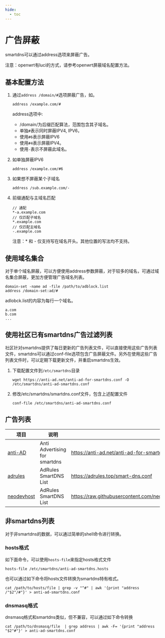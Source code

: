 ```yaml
---
hide:
  - toc
---
```


# 广告屏蔽

smartdns可以通过address选项来屏蔽广告。

注意：openwrt有luci的方式，请参考openwrt屏蔽域名配置方法。

## 基本配置方法

1. 通过`address /domain/#`选项屏蔽广告，如。

    ```shell
    address /example.com/#
    ```

    address选项中:

    * /domain/为后缀匹配算法，范围包含其子域名。
    * 单独`#`表示同时屏蔽IPV4, IPV6，
    * 使用`#6`表示屏蔽IPV6
    * 使用`#4`表示屏蔽IPV4。
    * 使用`-`表示不屏蔽此域名。

1. 如单独屏蔽IPV6

    ```shell
    address /example.com/#6
    ```

1. 如果想不屏蔽某个子域名

    ```shell
    address /sub.example.com/-
    ```

1. 前缀通配与主域名匹配

    ```shell
    // 通配
    *-a.example.com 
    // 仅匹配子域名
    *.example.com
    // 仅匹配主域名
    -.example.com
    ```

    注意：* 和 - 仅支持写在域名开头。其他位置的写法均不支持。

## 使用域名集合

对于单个域名屏蔽，可以方便使用address参数屏蔽，对于较多的域名，可通过域名集合屏蔽，更加方便管理广告域名列表。

```shell
domain-set -name ad -file /path/to/adblock.list
address /domain-set:ad/#

```

adlobck.list的内容为每行一个域名。

```shell
a.com
b.com
...

```

## 使用社区已有smartdns广告过滤列表

社区针对smartdns提供了每日更新的广告列表文件，可以直接使用这些广告列表文件，smartdns可以通过conf-file选项包含广告屏蔽文件。另外在使用这些广告列表文件时，可以定期下载更新文件，并重启smartdns生效。

1. 下载配置文件到`/etc/smartdns`目录

    ```shell
    wget https://anti-ad.net/anti-ad-for-smartdns.conf -O /etc/smartdns/anti-ad-smartdns.conf
    ```

1. 修改/etc/smartdns/smartdns.conf文件，包含上述配置文件

    ```shell
    conf-file /etc/smartdns/anti-ad-smartdns.conf
    ```

## 广告列表

|项目|说明|配置文件|
|--|--|--|
|[anti-AD](https://anti-ad.net/)|Anti Advertising for smartdns|https://anti-ad.net/anti-ad-for-smartdns.conf|
|[adrules](https://adrules.top/)|AdRules SmartDNS List|https://adrules.top/smart-dns.conf |
|[neodevhost](https://github.com/neodevpro/neodevhost/)|AdRules SmartDNS List|https://raw.githubusercontent.com/neodevpro/neodevhost/master/lite_smartdns.conf |

## 非smartdns列表

对于非smartdns的数据，可以通过简单的shell命令进行转换。

### hosts格式

如下面命令，可以使用`hosts-file`来指定hosts格式文件

```shell
hosts-file /etc/smartdns/anti-ad-smartdns.hosts
```

也可以通过如下命令将hosts文件转换为smartdns特有格式。

```shell
cat /path/to/hosts/file | grep -v "^#" | awk '{print "address /"$2"/#"}' > anti-ad-smartdns.conf
```

### dnsmasq格式

dnsmasq格式和smartdns类似，但不兼容，可以通过如下命令转换

```shell
cat /path/to/dnsmasq/file  | grep address | awk -F= '{print "address "$2"#"}' > anti-ad-smartdns.conf
```
